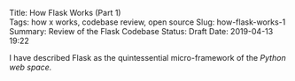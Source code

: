 Title: How Flask Works (Part 1)  
Tags: how x works, codebase review, open source
Slug: how-flask-works-1
Summary: Review of the Flask Codebase
Status: Draft
Date: 2019-04-13 19:22




I have described Flask as the quintessential micro-framework of the _Python web space._

